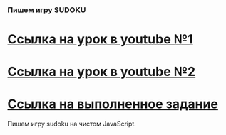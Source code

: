 ###  Пишем  игру SUDOKU ###
[Ссылка на урок в youtube №1](https://www.youtube.com/watch?v=_w_ZcvhvVOM&t=7s)
===============================================================================
[Ссылка на урок в youtube №2](https://www.youtube.com/watch?v=dixvCJE-aRQ)
===============================================================================
[Ссылка на выполненное задание](https://evgenprushk.github.io/sudoku/)
===============================================================================
Пишем игру sudoku на чистом JavaScript. 
